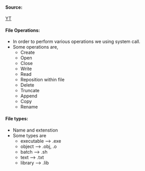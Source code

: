 #### Source:
[YT](https://www.youtube.com/watch?v=Lhr48wCtvKU&list=PLXj4XH7LcRfDrdQuJTHIPmKMpa7eYVaPm&index=76)

#### File Operations:

* In order to perform various operations we using system call.
* Some operations are,
	* Create
	* Open
	* Close
	* Write
	* Read
	* Reposition within file
	* Delete
	* Truncate
	* Append
	* Copy
	* Rename


#### File types:

* Name and extenstion
* Some types are
	* executable --> .exe
	* object  --> .obj, .o
	* batch  --> .sh
	* text    --> .txt
	* library  --> .lib